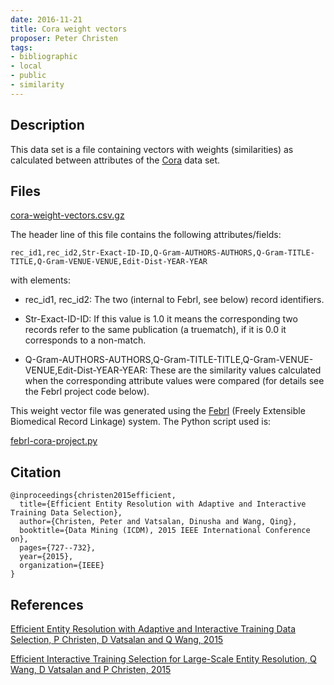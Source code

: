 ```yaml
---
date: 2016-11-21
title: Cora weight vectors
proposer: Peter Christen 
tags:
- bibliographic
- local
- public
- similarity
---
```


## Description

This data set is a file containing vectors with weights (similarities) as calculated between attributes of the
[Cora](../Cora.html) data set.

## Files

[cora-weight-vectors.csv.gz](cora-weight-vectors.csv.gz)

The header line of this file contains the following attributes/fields:

```
rec_id1,rec_id2,Str-Exact-ID-ID,Q-Gram-AUTHORS-AUTHORS,Q-Gram-TITLE-TITLE,Q-Gram-VENUE-VENUE,Edit-Dist-YEAR-YEAR
```

with elements:
- rec_id1, rec_id2: The two (internal to Febrl, see below) record identifiers.

- Str-Exact-ID-ID: If this value is 1.0 it means the corresponding two records refer to the same publication
  (a truematch), if it is 0.0 it corresponds to a non-match.

- Q-Gram-AUTHORS-AUTHORS,Q-Gram-TITLE-TITLE,Q-Gram-VENUE-VENUE,Edit-Dist-YEAR-YEAR: These are the similarity
  values calculated when the corresponding attribute values were compared (for details see the Febrl project
   code below).

This weight vector file was generated using the [Febrl](https://sourceforge.net/projects/febrl/) (Freely Extensible
Biomedical Record Linkage) system. The Python script used is:

[febrl-cora-project.py](febrl-cora-project.py)

## Citation

```
@inproceedings{christen2015efficient,
  title={Efficient Entity Resolution with Adaptive and Interactive Training Data Selection},
  author={Christen, Peter and Vatsalan, Dinusha and Wang, Qing},
  booktitle={Data Mining (ICDM), 2015 IEEE International Conference on},
  pages={727--732},
  year={2015},
  organization={IEEE}
}
```

## References

[Efficient Entity Resolution with Adaptive and Interactive Training Data Selection, P Christen, D Vatsalan
and Q Wang, 2015](http://ieeexplore.ieee.org/document/7373380/)

[Efficient Interactive Training Selection for Large-Scale Entity Resolution, Q Wang, D Vatsalan and P
Christen, 2015](http://link.springer.com/chapter/10.1007/978-3-319-18032-8_44)
